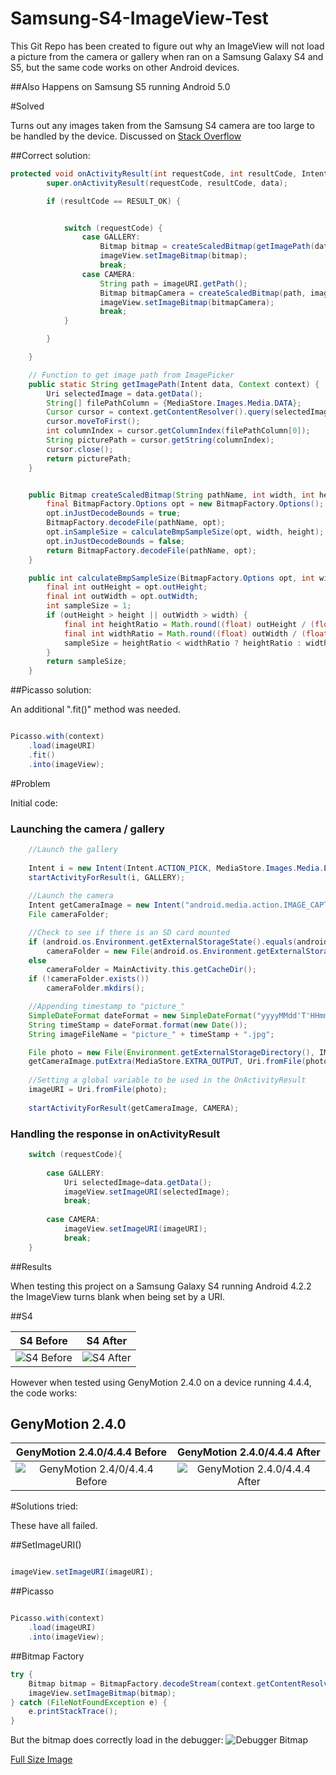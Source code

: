 # Samsung-S4-ImageView-Test
This Git Repo has been created to figure out why an ImageView will not load a picture from the camera or gallery when ran on a Samsung Galaxy S4 and S5, but the same code works on other Android devices.

##Also Happens on Samsung S5 running Android 5.0

#Solved

Turns out any images taken from the Samsung S4 camera are too large to be handled by the device. Discussed on [Stack Overflow](http://stackoverflow.com/questions/29932060/imageview-will-not-load-via-setimageuri-when-ran-on-samsung-galaxy-s4-only/)

##Correct solution: 

```Java
protected void onActivityResult(int requestCode, int resultCode, Intent data) {
        super.onActivityResult(requestCode, resultCode, data);

        if (resultCode == RESULT_OK) {


            switch (requestCode) {
                case GALLERY:
                    Bitmap bitmap = createScaledBitmap(getImagePath(data, getApplicationContext()), imageView.getWidth(), imageView.getHeight());
                    imageView.setImageBitmap(bitmap);
                    break;
                case CAMERA:
                    String path = imageURI.getPath();
                    Bitmap bitmapCamera = createScaledBitmap(path, imageView.getWidth(), imageView.getHeight());
                    imageView.setImageBitmap(bitmapCamera);
                    break;
            }

        }

    }

    // Function to get image path from ImagePicker
    public static String getImagePath(Intent data, Context context) {
        Uri selectedImage = data.getData();
        String[] filePathColumn = {MediaStore.Images.Media.DATA};
        Cursor cursor = context.getContentResolver().query(selectedImage, filePathColumn, null, null, null);
        cursor.moveToFirst();
        int columnIndex = cursor.getColumnIndex(filePathColumn[0]);
        String picturePath = cursor.getString(columnIndex);
        cursor.close();
        return picturePath;
    }


    public Bitmap createScaledBitmap(String pathName, int width, int height) {
        final BitmapFactory.Options opt = new BitmapFactory.Options();
        opt.inJustDecodeBounds = true;
        BitmapFactory.decodeFile(pathName, opt);
        opt.inSampleSize = calculateBmpSampleSize(opt, width, height);
        opt.inJustDecodeBounds = false;
        return BitmapFactory.decodeFile(pathName, opt);
    }

    public int calculateBmpSampleSize(BitmapFactory.Options opt, int width, int height) {
        final int outHeight = opt.outHeight;
        final int outWidth = opt.outWidth;
        int sampleSize = 1;
        if (outHeight > height || outWidth > width) {
            final int heightRatio = Math.round((float) outHeight / (float) height);
            final int widthRatio = Math.round((float) outWidth / (float) width);
            sampleSize = heightRatio < widthRatio ? heightRatio : widthRatio;
        }
        return sampleSize;
    }
```

##Picasso solution: 

An additional ".fit()" method was needed.

```Java

Picasso.with(context)
    .load(imageURI)
    .fit()
    .into(imageView);

```

#Problem

Initial code:

### Launching the camera / gallery
```Java
    //Launch the gallery
    
    Intent i = new Intent(Intent.ACTION_PICK, MediaStore.Images.Media.EXTERNAL_CONTENT_URI);
    startActivityForResult(i, GALLERY);
    
    //Launch the camera
    Intent getCameraImage = new Intent("android.media.action.IMAGE_CAPTURE");
    File cameraFolder;

    //Check to see if there is an SD card mounted
    if (android.os.Environment.getExternalStorageState().equals(android.os.Environment.MEDIA_MOUNTED))
        cameraFolder = new File(android.os.Environment.getExternalStorageDirectory(),IMAGEFOLDER);
    else
        cameraFolder = MainActivity.this.getCacheDir();
    if (!cameraFolder.exists())
        cameraFolder.mkdirs();

    //Appending timestamp to "picture_"
    SimpleDateFormat dateFormat = new SimpleDateFormat("yyyyMMdd'T'HHmmss");
    String timeStamp = dateFormat.format(new Date());
    String imageFileName = "picture_" + timeStamp + ".jpg";

    File photo = new File(Environment.getExternalStorageDirectory(), IMAGEFOLDER + imageFileName);
    getCameraImage.putExtra(MediaStore.EXTRA_OUTPUT, Uri.fromFile(photo));
    
    //Setting a global variable to be used in the OnActivityResult
    imageURI = Uri.fromFile(photo);
   
    startActivityForResult(getCameraImage, CAMERA);
```    
### Handling the response in onActivityResult
```Java
    switch (requestCode){
    
        case GALLERY: 
            Uri selectedImage=data.getData(); 
            imageView.setImageURI(selectedImage); 
            break; 
    
        case CAMERA: 
            imageView.setImageURI(imageURI); 
            break;
    }
```
##Results

When testing this project on a Samsung Galaxy S4 running Android 4.2.2 the ImageView turns blank when being set by a URI.

##S4

S4 Before                  |  S4 After
:-------------------------:|:-------------------------:
![S4 Before](http://i.imgur.com/oNWVpJY.png "S4 Before")  |  ![S4 After](http://i.imgur.com/HiiU2j1.png "S4 After")

However when tested using GenyMotion 2.4.0 on a device running 4.4.4, the code works:

## GenyMotion 2.4.0

GenyMotion 2.4.0/4.4.4 Before                  |  GenyMotion 2.4.0/4.4.4 After
:-------------------------:|:-------------------------:
![GenyMotion 2.4/0/4.4.4 Before](http://i.imgur.com/EJJQlqG.png "S4 Before")  |  ![GenyMotion 2.4.0/4.4.4 After](http://i.imgur.com/KDUUjgl.png "S4 After")

#Solutions tried:

These have all failed.

##SetImageURI()

```Java

imageView.setImageURI(imageURI);
```

##Picasso

```Java

Picasso.with(context)
    .load(imageURI)
    .into(imageView);

```

##Bitmap Factory

```Java
try {
    Bitmap bitmap = BitmapFactory.decodeStream(context.getContentResolver().openInputStream(imageURI));
    imageView.setImageBitmap(bitmap);
} catch (FileNotFoundException e) {
    e.printStackTrace();
}
```
But the bitmap does correctly load in the debugger:
![Debugger Bitmap](http://i.imgur.com/TSXBkcj.png "Bitmap loads in the debugger") 

[Full Size Image](http://i.imgur.com/Ls8Q0qh.jpg "Bitmap loads in the debugger")



